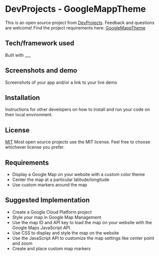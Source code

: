 # DevProjects - GoogleMappTheme

This is an open source project from [DevProjects](http://www.codementor.io/projects). Feedback and questions are welcome!
Find the project requirements here: [GoogleMappTheme](https://www.codementor.io/projects/build-a-custom-google-maps-theme-bf8levr6eg)

## Tech/framework used
Built with ___

## Screenshots and demo
Screenshots of your app and/or a link to your live demo

## Installation
Instructions for other developers on how to install and run your code on their local environment.

## License
[MIT](https://choosealicense.com/licenses/mit/)
Most open source projects use the MIT license. Feel free to choose whichever license you prefer.




## Requirements
 - Display a Google Map on your website with a custom color theme
 - Center the map at a particular latitude/longitude
 - Use custom markers around the map

## Suggested Implementation
- Create a Google Cloud Platform project
- Style your map in Google Map Management
- Use the map ID and API key to load the map on your website with the Google Maps JavaScript API
- Use CSS to display and style the map on the website
- Use the JavaScript API to customize the map settings like center point and zoom
- Create and place custom map markers
